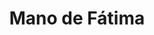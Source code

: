 ---
title: Mano de Fátima
date: 
draft: false

# descripcion
description : Aro de plata con piedra cubic

materials: Plata 925

color: Multicolor

dimensions: 1cm

code: 01-16-0301

type: "Aros"

categories: []

price: $3.480,00

# Images
# first image will be shown in the product page
images:
  # - image: "images/path_to_image"
  # La ubicacion de las imagenes es imagenes/Aros/Aros.Cubic/01-16-0301-mano-de-fatima
  - image: "./images/aros/cubic/01-16-0301-mano-de-fatima_a.JPG"
  - image: "./images/aros/cubic/01-16-0301-mano-de-fatima_b.JPG"
---